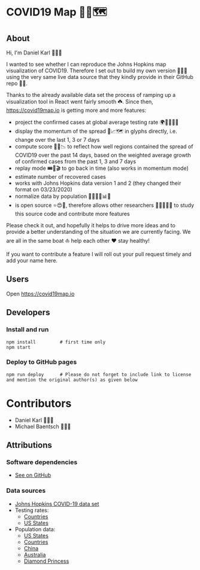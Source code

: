 # COVID19 Map 🦠😷🗺️

## About

Hi, I'm Daniel Karl 🙋🏻‍♂️

I wanted to see whether I can reproduce the Johns Hopkins map visualization of COVID19. Therefore I set out to build my own version 👨🏻‍💻 using the very same live data source that they kindly provide in their GitHub repo 🙏🏻.

Thanks to the already available data set the process of ramping up a visualization tool in React went fairly smooth ☘️. Since then, https://covid19map.io is getting more and more features:

- project the confirmed cases at global average testing rate 🌍🧪👩🏾‍🔬
- display the momentum of the spread 🦠📈🗺️ in glyphs directly, i.e. change over the last 1, 3 or 7 days
- compute score 🏡😷📉 to reflect how well regions contained the spread of COVID19 over the past 14 days, based on the weighted average growth of confirmed cases from the past 1, 3 and 7 days
- replay mode 🎟️🎥🎬 to go back in time (also works in momentum mode)
- estimate number of recovered cases
- works with Johns Hopkins data version 1 and 2 (they changed their format on 03/23/2020)
- normalize data by population 👨‍👩‍👧‍👦📊👫
- is open source ⭐😍🥰, therefore allows other researchers 🔬🧑🏾‍🔬🧬 to study this source code and contribute more features

Please check it out, and hopefully it helps to drive more ideas and to provide a better understanding of the situation we are currently facing. We are all in the same boat ⛵ help each other ❤️ stay healthy!

If you want to contribute a feature I will roll out your pull request timely and add your name here.

## Users
Open https://covid19map.io

## Developers
### Install and run
```
npm install         # first time only
npm start
```

### Deploy to GitHub pages
```
npm run deploy      # Please do not forget to include link to license and mention the original author(s) as given below
```

# Contributors
- Daniel Karl 👨🏻‍🔧
- Michael Baentsch 👨🏻‍🏫

## Attributions
### Software dependencies
- [See on GitHub](https://github.com/daniel-karl/covid19-map/network/dependencies)

### Data sources
- [Johns Hopkins COVID-19 data set](https://github.com/CSSEGISandData/COVID-19/tree/master/csse_covid_19_data/csse_covid_19_time_series)
- Testing rates:
  - [Countries](https://en.wikipedia.org/wiki/COVID-19_testing)
  - [US States](https://docs.google.com/spreadsheets/u/2/d/e/2PACX-1vRwAqp96T9sYYq2-i7Tj0pvTf6XVHjDSMIKBdZHXiCGGdNC0ypEU9NbngS8mxea55JuCFuua1MUeOj5/pubhtml)
- Population data:
  - [US States](https://www.census.gov/newsroom/press-kits/2019/national-state-estimates.html)
  - [Countries](https://population.un.org/wpp/Download/Files/1_Indicators%20(Standard)/CSV_FILES/WPP2019_TotalPopulationBySex.csv)
  - [China](https://www.worldatlas.com/articles/chinese-provinces-by-population.html)
  - [Australia](https://en.wikipedia.org/wiki/States_and_territories_of_Australia)
  - [Diamond Princess](https://www.nytimes.com/2020/03/08/world/asia/coronavirus-cruise-ship.html)

